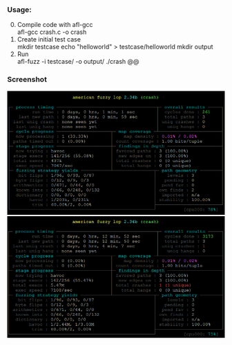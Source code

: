 ### Usage:
0. Compile code with afl-gcc    
		afl-gcc crash.c -o crash
0. Create initial test case    
		mkdir testcase
		echo "helloworld" > testcase/helloworld
		mkdir output
0. Run    
		afl-fuzz -i testcase/ -o output/ ./crash @@

### Screenshot
![Init](screenshot/afl-mon.png)
![Got crash](screenshot/afl-crash.png)

